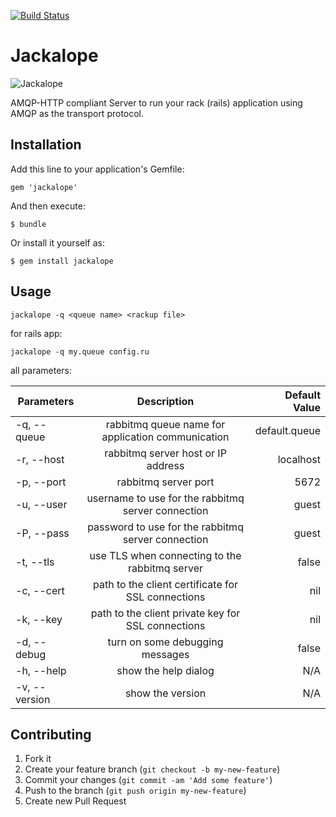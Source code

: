 [![Build Status](https://travis-ci.org/rack-amqp/jackalope.png?branch=master)](https://travis-ci.org/rack-amqp/jackalope)

# Jackalope

![Jackalope](http://beerpulse.com/wp-content/uploads/2010/11/jackalope-brewing.png)

AMQP-HTTP compliant Server to run your rack (rails) application using
AMQP as the transport protocol.

## Installation

Add this line to your application's Gemfile:

    gem 'jackalope'

And then execute:

    $ bundle

Or install it yourself as:

    $ gem install jackalope

## Usage

    jackalope -q <queue name> <rackup file>

for rails app:

    jackalope -q my.queue config.ru

all parameters:

| Parameters    |                     Description                    | Default Value |
|---------------|:--------------------------------------------------:|--------------:|
| -q, --queue   | rabbitmq queue name for application communication  | default.queue |
| -r, --host    |         rabbitmq server host or IP address         |     localhost |
| -p, --port    |                rabbitmq server port                |          5672 |
| -u, --user    | username to use for the rabbitmq server connection |         guest |
| -P, --pass    | password to use for the rabbitmq server connection |         guest |
| -t, --tls     |   use TLS when connecting to the rabbitmq server   |         false |
| -c, --cert    | path to the client certificate for SSL connections |           nil |
| -k, --key     | path to the client private key for SSL connections |           nil |
| -d, --debug   |           turn on some debugging messages          |         false |
| -h, --help    |                show the help dialog                |           N/A |
| -v, --version |                  show the version                  |           N/A |

## Contributing

1. Fork it
2. Create your feature branch (`git checkout -b my-new-feature`)
3. Commit your changes (`git commit -am 'Add some feature'`)
4. Push to the branch (`git push origin my-new-feature`)
5. Create new Pull Request
